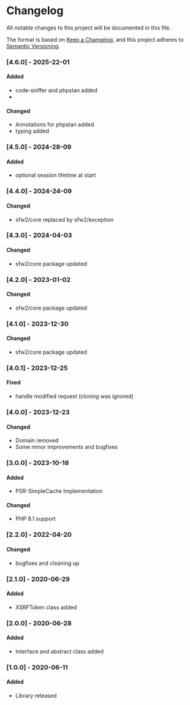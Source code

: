 # Changelog
All notable changes to this project will be documented in this file.

The format is based on [Keep a Changelog](https://keepachangelog.com/en/1.0.0/),
and this project adheres to [Semantic Versioning](https://semver.org/spec/v2.0.0.html).

### [4.6.0] - 2025-22-01
#### Added
- code-sniffer and phpstan added
- 
#### Changed
- Annotations for phpstan added
- typing added

### [4.5.0] - 2024-28-09
#### Added
- optional session lifetime at start

### [4.4.0] - 2024-24-09
#### Changed
- sfw2/core replaced by sfw2/exception

### [4.3.0] - 2024-04-03
#### Changed
- sfw2/core package updated

### [4.2.0] - 2023-01-02
#### Changed
- sfw2/core package updated

### [4.1.0] - 2023-12-30
#### Changed
- sfw2/core package updated

### [4.0.1] - 2023-12-25
#### Fixed
- handle modified request (cloning was ignored)

### [4.0.0] - 2023-12-23
#### Changed
- Domain removed
- Some minor improvements and bugfixes

### [3.0.0] - 2023-10-18
#### Added 
- PSR-SimpleCache Implementation

#### Changed
- PHP 8.1 support

### [2.2.0] - 2022-04-20
#### Changed
- bugfixes and cleaning up

### [2.1.0] - 2020-06-29
#### Added
- XSRFToken class added

### [2.0.0] - 2020-06-28
#### Added
- Interface and abstract class added

### [1.0.0] - 2020-06-11
#### Added
- Library released
